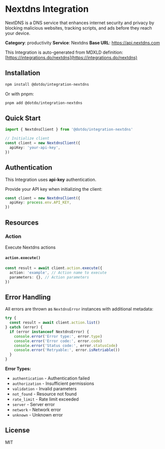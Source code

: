 # Nextdns Integration

NextDNS is a DNS service that enhances internet security and privacy by blocking malicious websites, tracking scripts, and ads before they reach your device.

**Category**: productivity
**Service**: Nextdns
**Base URL**: https://api.nextdns.com

This Integration is auto-generated from MDXLD definition: [https://integrations.do/nextdns](https://integrations.do/nextdns)

## Installation

```bash
npm install @dotdo/integration-nextdns
```

Or with pnpm:

```bash
pnpm add @dotdo/integration-nextdns
```

## Quick Start

```typescript
import { NextdnsClient } from '@dotdo/integration-nextdns'

// Initialize client
const client = new NextdnsClient({
  apiKey: 'your-api-key',
})
```

## Authentication

This Integration uses **api-key** authentication.

Provide your API key when initializing the client:

```typescript
const client = new NextdnsClient({
  apiKey: process.env.API_KEY,
})
```

## Resources

### Action

Execute Nextdns actions

#### `action.execute()`

```typescript
const result = await client.action.execute({
  action: 'example', // Action name to execute
  parameters: {}, // Action parameters
})
```

## Error Handling

All errors are thrown as `NextdnsError` instances with additional metadata:

```typescript
try {
  const result = await client.action.list()
} catch (error) {
  if (error instanceof NextdnsError) {
    console.error('Error type:', error.type)
    console.error('Error code:', error.code)
    console.error('Status code:', error.statusCode)
    console.error('Retryable:', error.isRetriable())
  }
}
```

**Error Types:**

- `authentication` - Authentication failed
- `authorization` - Insufficient permissions
- `validation` - Invalid parameters
- `not_found` - Resource not found
- `rate_limit` - Rate limit exceeded
- `server` - Server error
- `network` - Network error
- `unknown` - Unknown error

## License

MIT
